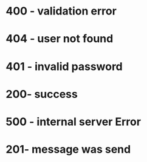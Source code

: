 # 400 - validation error
# 404 - user not found
# 401 - invalid password
# 200- success
# 500 - internal server Error
# 201- message was send
